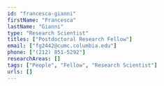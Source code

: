 ```yaml
---
id: "francesca-gianni"
firstName: "Francesca"
lastName: "Gianni"
type: "Research Scientist"
titles: ["Postdoctoral Research Fellow"]
email: ["fg2442@cumc.columbia.edu"]
phone: ["(212) 851-5292"]
researchAreas: []
tags: ["People", "Fellow", "Research Scientist"]
urls: []
---
```

